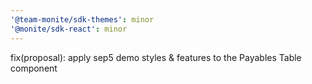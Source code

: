 ```yaml
---
'@team-monite/sdk-themes': minor
'@monite/sdk-react': minor
---
```


fix(proposal): apply sep5 demo styles & features to the Payables Table component
